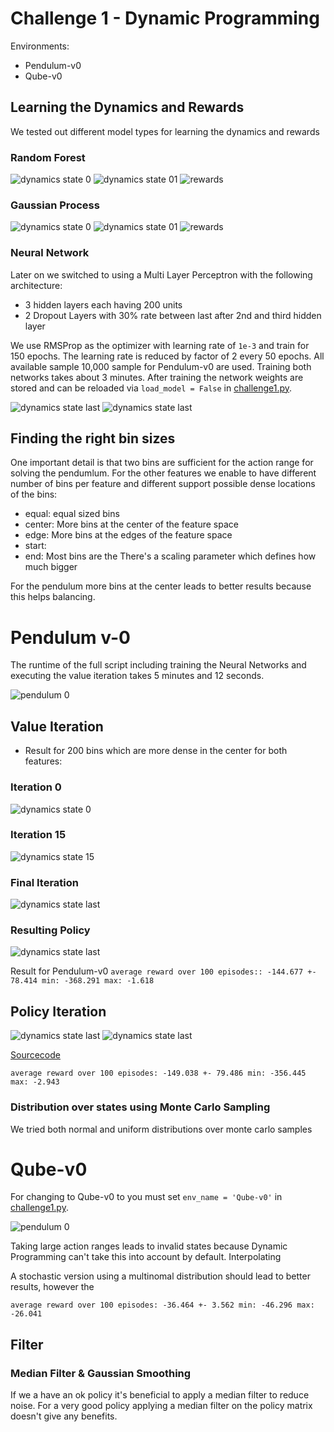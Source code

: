 # Challenge 1 - Dynamic Programming

Environments: 
 * Pendulum-v0
 * Qube-v0

## Learning the Dynamics and Rewards

We tested out different model types for learning the dynamics and rewards

### Random Forest

![dynamics state 0](./Plots/Pendulum/Random_Forrest/dynamics_state0.png)
![dynamics state 01](./Plots/Pendulum/Random_Forrest/dynamics_state1.png)
![rewards](./Plots/Pendulum/Random_Forrest/rewards.png)

### Gaussian Process

![dynamics state 0](./Plots/Pendulum/Gaussian_Process/dynamics_state0.png)
![dynamics state 01](./Plots/Pendulum/Gaussian_Process/dynamics_state1.png)
![rewards](./Plots/Pendulum/Gaussian_Process/rewards.png)

### Neural Network

Later on we switched to using a Multi Layer Perceptron with the following architecture:
* 3 hidden layers each having 200 units
* 2 Dropout Layers with 30% rate between last after 2nd and third hidden layer

We use RMSProp as the optimizer with learning rate of `1e-3` and train for 150 epochs.
The learning rate is reduced by factor of 2 every 50 epochs.
All available sample 10,000 sample for Pendulum-v0 are used.
Training both networks takes about 3 minutes.
After training the network weights are stored and can be reloaded via `load_model = False` in 
[challenge1.py](./challenge1.py#L36).

![dynamics state last](./Plots/Pendulum/NN/Pendulum-v0_Dynamics.png)
![dynamics state last](./Plots/Pendulum/NN/Pendulum-v0_Reward.png)


## Finding the right bin sizes
One important detail is that two bins are sufficient for the action range for solving the pendumlum.
For the other features we enable to have different number of bins per feature and different support possible dense locations of the bins:
* equal: equal sized bins
* center: More bins at the center of the feature space
* edge: More bins at the edges of the feature space
* start: 
* end: Most bins are the 
There's a scaling parameter which defines how much bigger 

For the pendulum more bins at the center leads to better results because this helps balancing.

# Pendulum v-0

The runtime of the full script including training the Neural Networks and executing the value iteration takes 5 minutes and 12 seconds.
 
![pendulum 0](./Plots/Pendulum/pendulum-v0.gif)


## Value Iteration
* Result for 200 bins which are more dense in the center for both features: 

### Iteration 0
![dynamics state 0](./Plots/Pendulum/ValueIteration/ValueIteration_iter_0.png)
### Iteration 15
![dynamics state 15](./Plots/Pendulum/ValueIteration/ValueIteration_iter_15.png)
### Final Iteration
![dynamics state last](./Plots/Pendulum/ValueIteration/ValueItertation_iter_last.png)

### Resulting Policy
![dynamics state last](./Plots/Pendulum/ValueIteration/ValueIteration_policy.png)

Result for Pendulum-v0
`average reward over 100 episodes:: -144.677 +- 78.414 min: -368.291 max: -1.618`

## Policy Iteration
![dynamics state last](./Plots/Pendulum/PolicyIteration/PolicyIteration_value_function.png)
![dynamics state last](./Plots/Pendulum/PolicyIteration/PolicyIteration_policy.png)

[Sourcecode](./main.py#L10)

`average reward over 100 episodes: -149.038 +- 79.486 min: -356.445 max: -2.943`

### Distribution over states using Monte Carlo Sampling

We tried both normal and uniform distributions over monte carlo samples

 
 ### 
 # Qube-v0
 
 For changing to Qube-v0 to you must set `env_name = 'Qube-v0'` in [challenge1.py](./challenge1.py#L18).
  
 ![pendulum 0](./Plots/Qube/qube-v0.gif)

 Taking large action ranges leads to invalid states because Dynamic Programming can't take this into account by default.
 Interpolating
 
 A stochastic version using a multinomal distribution should lead to better results, however the 
 
 `average reward over 100 episodes: -36.464 +- 3.562 min: -46.296 max: -26.041`
 
 ## Filter
 ### Median Filter & Gaussian Smoothing
 
 If we a have an ok policy it's beneficial to apply a median filter to reduce noise.
 For a very good policy applying a median filter on the policy matrix doesn't give any benefits.
 